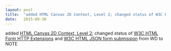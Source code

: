 ```yaml
---
layout: post
title:  "added HTML Canvas 2D Context, Level 2; changed status of W3C HTML Form HTTP Extensions and W3C HTML JSON form submission from WD to NOTE"
date:   2015-09-30
---
```


added <a href="http://www.w3.org/TR/2dcontext2/">HTML Canvas 2D Context, Level 2</a>; changed status of <a href="http://www.w3.org/TR/form-http-extensions/">W3C HTML Form HTTP Extensions</a> and <a href="http://www.w3.org/TR/html-json-forms/">W3C HTML JSON form submission</a> from WD to NOTE